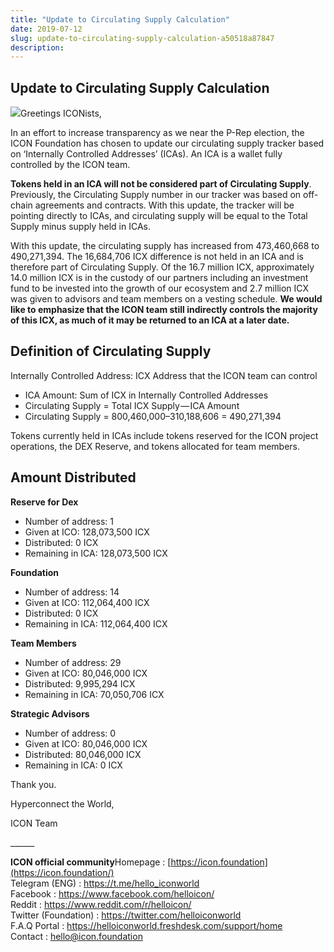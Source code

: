 ```yaml
---
title: "Update to Circulating Supply Calculation"
date: 2019-07-12
slug: update-to-circulating-supply-calculation-a50518a87847
description:
---
```


## Update to Circulating Supply Calculation

![](https://cdn-images-1.medium.com/max/800/1*ckUwzaOaep5m6FyChnMCLw.png)Greetings ICONists,

In an effort to increase transparency as we near the P-Rep election, the ICON Foundation has chosen to update our circulating supply tracker based on ‘Internally Controlled Addresses’ (ICAs). An ICA is a wallet fully controlled by the ICON team.

**Tokens held in an ICA will not be considered part of Circulating Supply**. Previously, the Circulating Supply number in our tracker was based on off-chain agreements and contracts. With this update, the tracker will be pointing directly to ICAs, and circulating supply will be equal to the Total Supply minus supply held in ICAs.

With this update, the circulating supply has increased from 473,460,668 to 490,271,394. The 16,684,706 ICX difference is not held in an ICA and is therefore part of Circulating Supply. Of the 16.7 million ICX, approximately 14.0 million ICX is in the custody of our partners including an investment fund to be invested into the growth of our ecosystem and 2.7 million ICX was given to advisors and team members on a vesting schedule. **We would like to emphasize that the ICON team still indirectly controls the majority of this ICX, as much of it may be returned to an ICA at a later date.**

## **Definition of Circulating Supply**

Internally Controlled Address: ICX Address that the ICON team can control

* ICA Amount: Sum of ICX in Internally Controlled Addresses
* Circulating Supply = Total ICX Supply — ICA Amount
* Circulating Supply = 800,460,000–310,188,606 = 490,271,394

Tokens currently held in ICAs include tokens reserved for the ICON project operations, the DEX Reserve, and tokens allocated for team members.

## **Amount Distributed**

**Reserve for Dex**

* Number of address: 1
* Given at ICO: 128,073,500 ICX
* Distributed: 0 ICX
* Remaining in ICA: 128,073,500 ICX

**Foundation**

* Number of address: 14
* Given at ICO: 112,064,400 ICX
* Distributed: 0 ICX
* Remaining in ICA: 112,064,400 ICX

**Team Members**

* Number of address: 29
* Given at ICO: 80,046,000 ICX
* Distributed: 9,995,294 ICX
* Remaining in ICA: 70,050,706 ICX

**Strategic Advisors**

* Number of address: 0
* Given at ICO: 80,046,000 ICX
* Distributed: 80,046,000 ICX
* Remaining in ICA: 0 ICX

Thank you.

Hyperconnect the World,

ICON Team

\_\_\_\_\_\_

**ICON official community**Homepage : [https://icon.foundation](https://icon.foundation/)  
Telegram (ENG) : <https://t.me/hello_iconworld>  
Facebook : <https://www.facebook.com/helloicon/>  
Reddit : <https://www.reddit.com/r/helloicon/>  
Twitter (Foundation) : <https://twitter.com/helloiconworld>  
F.A.Q Portal : <https://helloiconworld.freshdesk.com/support/home>  
Contact : [hello@icon.foundation](http://hello@icon.foundation/)


